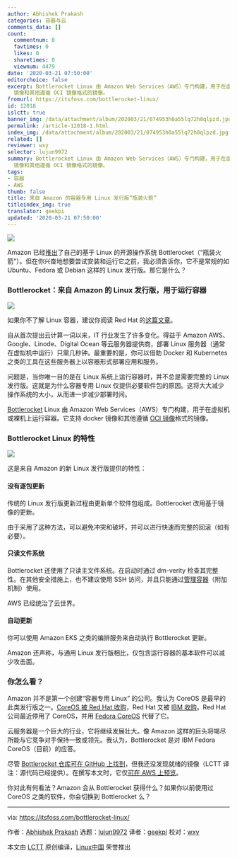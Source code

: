 ```yaml
---
author: Abhishek Prakash
categories: 容器与云
comments_data: []
count:
  commentnum: 0
  favtimes: 0
  likes: 0
  sharetimes: 0
  viewnum: 4479
date: '2020-03-21 07:50:00'
editorchoice: false
excerpt: Bottlerocket Linux 由 Amazon Web Services（AWS）专门构建，用于在虚拟机或裸机上运行容器。它支持 docker
  镜像和其他遵循 OCI 镜像格式的镜像。
fromurl: https://itsfoss.com/bottlerocket-linux/
id: 12018
islctt: true
banner_img: /data/attachment/album/202003/21/074953h0a55lq72h0qlpzd.jpg
permalink: /article-12018-1.html
index_img: /data/attachment/album/202003/21/074953h0a55lq72h0qlpzd.jpg.thumb.jpg
related: []
reviewer: wxy
selector: lujun9972
summary: Bottlerocket Linux 由 Amazon Web Services（AWS）专门构建，用于在虚拟机或裸机上运行容器。它支持 docker
  镜像和其他遵循 OCI 镜像格式的镜像。
tags:
- 容器
- AWS
thumb: false
title: 来自 Amazon 的容器专用 Linux 发行版“瓶装火箭”
titleindex_img: true
translator: geekpi
updated: '2020-03-21 07:50:00'
---
```


![](/data/attachment/album/202003/21/074953h0a55lq72h0qlpzd.jpg)


Amazon 已经[推出](https://aws.amazon.com/blogs/aws/bottlerocket-open-source-os-for-container-hosting/)了自己的基于 Linux 的开源操作系统 Bottlerocket（“瓶装火箭”）。但在你兴奋地想要尝试安装和运行它之前，我必须告诉你，它不是常规的如 Ubuntu、Fedora 或 Debian 这样的 Linux 发行版。那它是什么？


### Bottlerocket：来自 Amazon 的 Linux 发行版，用于运行容器


![](/data/attachment/album/202003/21/075058r37fllhff4lcuzeh.png)


如果你不了解 Linux 容器，建议你阅读 Red Hat 的[这篇文章](https://www.redhat.com/en/toindex_imgs/containers/whats-a-linux-container)。


自从首次提出云计算一词以来，IT 行业发生了许多变化。得益于 Amazon AWS、Google、Linode、Digital Ocean 等云服务器提供商，部署 Linux 服务器（通常在虚拟机中运行）只需几秒钟。最重要的是，你可以借助 Docker 和 Kubernetes 之类的工具在这些服务器上以容器形式部署应用和服务。


问题是，当你唯一目的是在 Linux 系统上运行容器时，并不总是需要完整的 Linux 发行版。这就是为什么容器专用 Linux 仅提供必要软件包的原因。这将大大减少操作系统的大小，从而进一步减少部署时间。


[Bottlerocket](https://aws.amazon.com/bottlerocket/) Linux 由 Amazon Web Services（AWS）专门构建，用于在虚拟机或裸机上运行容器。它支持 docker 镜像和其他遵循 [OCI 镜像](https://www.opencontainers.org/)格式的镜像。


### Bottlerocket Linux 的特性


![](/data/attachment/album/202003/21/075059m0z840008884q8oz.png)


这是来自 Amazon 的新 Linux 发行版提供的特性：


#### 没有逐包更新


传统的 Linux 发行版更新过程由更新单个软件包组成。Bottlerocket 改用基于镜像的更新。


由于采用了这种方法，可以避免冲突和破坏，并可以进行快速而完整的回滚（如有必要）。


#### 只读文件系统


Bottlerocket 还使用了只读主文件系统。在启动时通过 dm-verity 检查其完整性。在其他安全措施上，也不建议使用 SSH 访问，并且只能通过[管理容器](https://github.com/bottlerocket-os/bottlerocket-admin-container)（附加机制）使用。


AWS 已经统治了云世界。


#### 自动更新


你可以使用 Amazon EKS 之类的编排服务来自动执行 Bottlerocket 更新。


Amazon 还声称，与通用 Linux 发行版相比，仅包含运行容器的基本软件可以减少攻击面。


### 你怎么看？


Amazon 并不是第一个创建“容器专用 Linux” 的公司。我认为 CoreOS 是最早的此类发行版之一。[CoreOS 被 Red Hat 收购](https://itsfoss.com/red-hat-acquires-coreos/)，Red Hat 又被 [IBM 收购](https://itsfoss.com/ibm-red-hat-acquisition/)。Red Hat 公司最近停用了 CoreOS，并用 [Fedora CoreOS](https://getfedora.org/en/coreos/) 代替了它。


云服务器是一个巨大的行业，它将继续发展壮大。像 Amazon 这样的巨头将竭尽所能与它竞争对手保持一致或领先。我认为，Bottlerocket 是对 IBM Fedora CoreOS（目前）的应答。


尽管 [Bottlerocket 仓库可在 GitHub 上找到](https://github.com/bottlerocket-os/bottlerocket)，但我还没发现就绪的镜像（LCTT 译注：源代码已经提供）。在撰写本文时，它仅[可在 AWS 上预览](https://aws.amazon.com/bottlerocket/)。


你对此有何看法？Amazon 会从 Bottlerocket 获得什么？如果你以前使用过 CoreOS 之类的软件，你会切换到 Bottlerocket 么？




---


via: <https://itsfoss.com/bottlerocket-linux/>


作者：[Abhishek Prakash](https://itsfoss.com/author/abhishek/) 选题：[lujun9972](https://github.com/lujun9972) 译者：[geekpi](https://github.com/geekpi) 校对：[wxy](https://github.com/wxy)


本文由 [LCTT](https://github.com/LCTT/TranslateProject) 原创编译，[Linux中国](https://linux.cn/) 荣誉推出